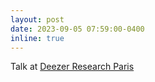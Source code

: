 ```yaml
---
layout: post
date: 2023-09-05 07:59:00-0400
inline: true
---
```


Talk at [Deezer Research Paris](https://research.deezer.com/about/)
